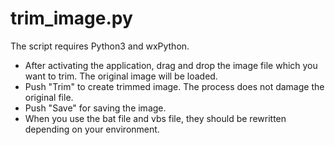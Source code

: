 # trim_image.py
The script requires Python3 and wxPython. 
* After activating the application, drag and drop the image file which you want to trim. The original image will be loaded.
* Push "Trim" to create trimmed image. The process does not damage the original file.
* Push "Save" for saving the image.
* When you use the bat file and vbs file, they should be rewritten depending on your environment.